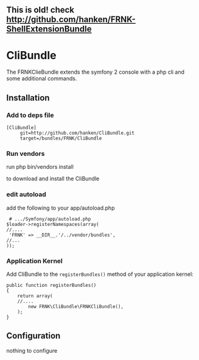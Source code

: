 ##
##   This is old! check http://github.com/hanken/FRNK-ShellExtensionBundle
##

# CliBundle

The FRNKClieBundle extends the symfony 2 console with a php cli and some additional commands. 

## Installation

### Add to deps file

	[CliBundle]
         git=http://github.com/hanken/CliBundle.git
         target=/bundles/FRNK/CliBundle
### Run vendors
   run
	 php bin/vendors install

   to download and install the CliBundle

### edit autoload

   add the following to your app/autoload.php

     # .../Symfony/app/autoload.php
	$loader->registerNamespaces(array(
	//....
   	 'FRNK' => __DIR__.'/../vendor/bundles',
   	//... 
	));     


### Application Kernel

Add CliBundle to the `registerBundles()` method of your application kernel:

    public function registerBundles()
    {
        return array(
		//....
            new FRNK\CliBundle\FRNKCliBundle(),
        );
    }

## Configuration

nothing to configure

